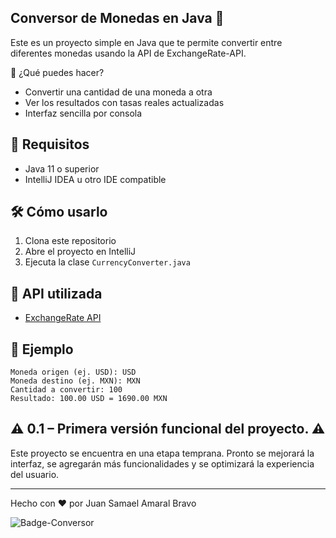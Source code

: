 ## Conversor de Monedas en Java 💱

Este es un proyecto simple en Java que te permite convertir entre diferentes monedas usando la API de ExchangeRate-API.

 🚀 ¿Qué puedes hacer?
- Convertir una cantidad de una moneda a otra
- Ver los resultados con tasas reales actualizadas
- Interfaz sencilla por consola 

## 🧰 Requisitos
- Java 11 o superior
- IntelliJ IDEA u otro IDE compatible

## 🛠 Cómo usarlo
1. Clona este repositorio
2. Abre el proyecto en IntelliJ
3. Ejecuta la clase `CurrencyConverter.java`

## 📌 API utilizada
- [ExchangeRate API](https://www.exchangerate-api.com/)

## 📎 Ejemplo
```
Moneda origen (ej. USD): USD  
Moneda destino (ej. MXN): MXN  
Cantidad a convertir: 100  
Resultado: 100.00 USD = 1690.00 MXN
```
## ⚠️ 0.1 – Primera versión funcional del proyecto. ⚠️

Este proyecto se encuentra en una etapa temprana. Pronto se mejorará la interfaz, se agregarán más funcionalidades y se optimizará la experiencia del usuario.

---
Hecho con ❤️ por Juan Samael Amaral Bravo

![Badge-Conversor](https://github.com/user-attachments/assets/994b5882-fc59-404a-b8e2-29ce8102471e)
